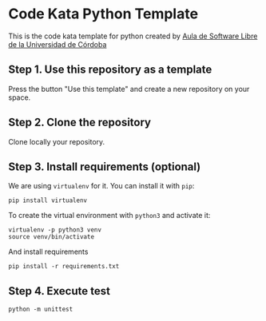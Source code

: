 # Code Kata Python Template

This is the code kata template for python created by [Aula de Software Libre de la Universidad de Córdoba](https://www.uco.es/aulasoftwarelibre/)

## Step 1. Use this repository as a template

Press the button "Use this template" and create a new repository on your space.

## Step 2. Clone the repository

Clone locally your repository.

## Step 3. Install requirements (optional)

We are using `virtualenv` for it. You can install it with `pip`:

`pip install virtualenv`

To create the virtual environment with `python3` and activate it:

```
virtualenv -p python3 venv
source venv/bin/activate
```

And install requirements

`pip install -r requirements.txt`

## Step 4. Execute test

`python -m unittest`
